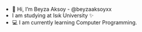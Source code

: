 - 👋 Hi, I’m Beyza Aksoy - @beyzaaksoyxx
- I am studying at Isık University ✨
- 💻 I am currently learning Computer Programming.
